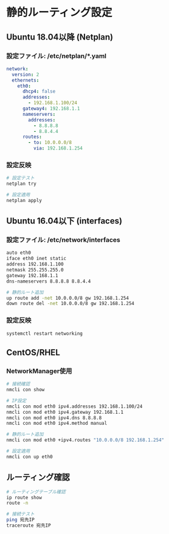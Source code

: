 # 静的ルーティング設定

## Ubuntu 18.04以降 (Netplan)

### 設定ファイル: /etc/netplan/*.yaml

```yaml
network:
  version: 2
  ethernets:
    eth0:
      dhcp4: false
      addresses:
        - 192.168.1.100/24
      gateway4: 192.168.1.1
      nameservers:
        addresses:
          - 8.8.8.8
          - 8.8.4.4
      routes:
        - to: 10.0.0.0/8
          via: 192.168.1.254
```

### 設定反映
```bash
# 設定テスト
netplan try

# 設定適用
netplan apply
```

## Ubuntu 16.04以下 (interfaces)

### 設定ファイル: /etc/network/interfaces

```bash
auto eth0
iface eth0 inet static
address 192.168.1.100
netmask 255.255.255.0
gateway 192.168.1.1
dns-nameservers 8.8.8.8 8.8.4.4

# 静的ルート追加
up route add -net 10.0.0.0/8 gw 192.168.1.254
down route del -net 10.0.0.0/8 gw 192.168.1.254
```

### 設定反映
```bash
systemctl restart networking
```

## CentOS/RHEL

### NetworkManager使用
```bash
# 接続確認
nmcli con show

# IP設定
nmcli con mod eth0 ipv4.addresses 192.168.1.100/24
nmcli con mod eth0 ipv4.gateway 192.168.1.1
nmcli con mod eth0 ipv4.dns 8.8.8.8
nmcli con mod eth0 ipv4.method manual

# 静的ルート追加
nmcli con mod eth0 +ipv4.routes "10.0.0.0/8 192.168.1.254"

# 設定適用
nmcli con up eth0
```

## ルーティング確認

```bash
# ルーティングテーブル確認
ip route show
route -n

# 接続テスト
ping 宛先IP
traceroute 宛先IP
```

